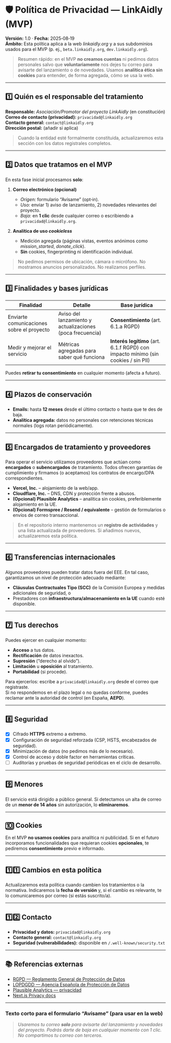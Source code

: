 # 🛡️ Política de Privacidad — LinkAidly (MVP)

**Versión:** 1.0 · **Fecha:** 2025‑08‑19  
**Ámbito:** Esta política aplica a la web *linkaidly.org* y a sus subdominios usados para el MVP (p. ej., `beta.linkaidly.org`, `dev.linkaidly.org`).

> Resumen rápido: en el MVP **no creamos cuentas** ni pedimos datos personales salvo que **voluntariamente** nos dejes tu correo para avisarte del lanzamiento o de novedades. Usamos **analítica ética sin cookies** para entender, de forma agregada, cómo se usa la web.

---

## 1️⃣ Quién es el responsable del tratamiento
**Responsable:** *Asociación/Promotor del proyecto LinkAidly* (en constitución)  
**Correo de contacto (privacidad):** `privacidad@linkaidly.org`  
**Contacto general:** `contact@linkaidly.org`  
**Dirección postal:** (añadir si aplica)

> Cuando la entidad esté formalmente constituida, actualizaremos esta sección con los datos registrales completos.

---

## 2️⃣ Datos que tratamos en el MVP
En esta fase inicial procesamos **solo**:

1. **Correo electrónico (opcional)**  
   - *Origen:* formulario “Avísame” (opt‑in).  
   - *Uso:* enviar 1) aviso de lanzamiento, 2) novedades relevantes del proyecto.  
   - *Baja:* en **1 clic** desde cualquier correo o escribiendo a `privacidad@linkaidly.org`.

2. **Analítica de uso *cookieless***  
   - Medición agregada (páginas vistas, eventos anónimos como *mission_started*, *donate_click*).  
   - **Sin** cookies, fingerprinting ni identificación individual.

> No pedimos permisos de ubicación, cámara o micrófono. No mostramos anuncios personalizados. No realizamos perfiles.

---

## 3️⃣ Finalidades y bases jurídicas
| Finalidad | Detalle | Base jurídica |
|---|---|---|
| Enviarte comunicaciones sobre el proyecto | Aviso del lanzamiento y actualizaciones (poca frecuencia) | **Consentimiento** (art. 6.1.a RGPD) |
| Medir y mejorar el servicio | Métricas agregadas para saber qué funciona | **Interés legítimo** (art. 6.1.f RGPD) con impacto mínimo (sin cookies / sin PII) |

Puedes **retirar tu consentimiento** en cualquier momento (afecta a futuro).

---

## 4️⃣ Plazos de conservación
- **Emails:** hasta **12 meses** desde el último contacto o hasta que te des de baja.  
- **Analítica agregada:** datos no personales con retenciones técnicas normales (logs rotan periódicamente).

---

## 5️⃣ Encargados de tratamiento y proveedores
Para operar el servicio utilizamos proveedores que actúan como **encargados** o **subencargados** de tratamiento. Todos ofrecen garantías de cumplimiento y firmamos (o aceptamos) los contratos de encargo/DPA correspondientes.

- **Vercel, Inc.** – alojamiento de la web/app.  
- **Cloudflare, Inc.** – DNS, CDN y protección frente a abusos.  
- **(Opcional) Plausible Analytics** – analítica sin cookies, preferiblemente alojamiento en la UE.  
- **(Opcional) Formspree / Resend / equivalente** – gestión de formularios o envíos de correo transaccional.

> En el repositorio interno mantenemos un **registro de actividades** y una lista actualizada de proveedores. Si añadimos nuevos, actualizaremos esta política.

---

## 6️⃣ Transferencias internacionales
Algunos proveedores pueden tratar datos fuera del EEE. En tal caso, garantizamos un nivel de protección adecuado mediante:
- **Cláusulas Contractuales Tipo (SCC)** de la Comisión Europea y medidas adicionales de seguridad, o
- Prestadores con **infraestructura/almacenamiento en la UE** cuando esté disponible.

---

## 7️⃣ Tus derechos
Puedes ejercer en cualquier momento:
- **Acceso** a tus datos.  
- **Rectificación** de datos inexactos.  
- **Supresión** (“derecho al olvido”).  
- **Limitación** u **oposición** al tratamiento.  
- **Portabilidad** (si procede).

Para ejercerlos: escribe a `privacidad@linkaidly.org` desde el correo que registraste.  
Si no respondemos en el plazo legal o no quedas conforme, puedes reclamar ante la autoridad de control (en España, **AEPD**).

---

## 8️⃣ Seguridad
- [x] Cifrado **HTTPS** extremo a extremo.  
- [x] Configuración de seguridad reforzada (CSP, HSTS, encabezados de seguridad).  
- [x] Minimización de datos (no pedimos más de lo necesario).  
- [x] Control de acceso y doble factor en herramientas críticas.  
- [ ] Auditorías y pruebas de seguridad periódicas en el ciclo de desarrollo.

---

## 9️⃣ Menores
El servicio está dirigido a público general. Si detectamos un alta de correo de un **menor de 14 años** sin autorización, lo **eliminaremos**.

---

## 🔟 Cookies
En el MVP **no usamos cookies** para analítica ni publicidad. Si en el futuro incorporamos funcionalidades que requieran cookies **opcionales**, te pediremos **consentimiento** previo e informado.

---

## 1️⃣1️⃣ Cambios en esta política
Actualizaremos esta política cuando cambien los tratamientos o la normativa. Indicaremos la **fecha de versión** y, si el cambio es relevante, te lo comunicaremos por correo (si estás suscrito/a).

---

## 1️⃣2️⃣ Contacto
- **Privacidad y datos:** `privacidad@linkaidly.org`  
- **Contacto general:** `contact@linkaidly.org`  
- **Seguridad (vulnerabilidades):** disponible en `/.well-known/security.txt`

---

## 📚 Referencias externas
- [RGPD — Reglamento General de Protección de Datos](https://gdpr-info.eu/)
- [LOPDGDD — Agencia Española de Protección de Datos](https://www.aepd.es/)
- [Plausible Analytics — privacidad](https://plausible.io/data-policy)
- [Next.js Privacy docs](https://nextjs.org/docs/app/building-your-application/configuring/privacy)

---

### Texto corto para el formulario “Avísame” (para usar en la web)
> *Usaremos tu correo **solo** para avisarte del lanzamiento y novedades del proyecto. Podrás darte de baja en cualquier momento con 1 clic. No compartimos tu correo con terceros.*
